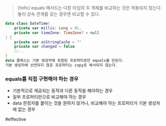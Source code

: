 > [!info] equals 메서드는 다른 타입의 두 객체를 비교하는 것은 허용되지 않는다.
> 둘이 상속 관계를 갖는 경우엔 비교할 수 있다.

``` kotlin
data class DateTime(
	private var millis: Long = 0L,
	private var timeZone: TimeZone? = null
) {
	private var asStringCache = ""
	private var changed = false
	//...
}
data 클래스는 기본 생성자에 포함된 프로퍼티로만 equals를 만든다.
기본 생성자에 선언되지 않은 프로퍼티는 copy로 복사되지 않는다.
```
### equals를 직접 구현해야 하는 경우
- 기본적으로 제공되는 동작과 다른 동작을 해야하는 경우
- 일부 프로퍼티만으로 비교해야 하는 경우
- data 한정자를 붙이는 것을 원하지 않거나, 비교해야 하는 프로퍼티가 기본 생성자에 없는 경우

#effective 